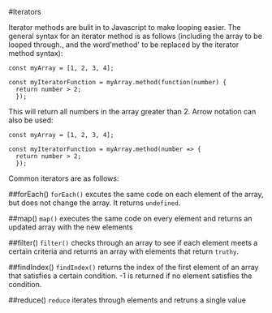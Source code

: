 #Iterators

Iterator methods are bulit in to Javascript to make looping easier. The general syntax for an iterator method is as follows (including the array to be looped through., and the word'method' to be replaced by the iterator method syntax):

```
const myArray = [1, 2, 3, 4];

const myIteratorFunction = myArray.method(function(number) {
  return number > 2;
  });
```
This will return all numbers in the array greater than 2. Arrow notation can also be used: 
```
const myArray = [1, 2, 3, 4];

const myIteratorFunction = myArray.method(number => {
  return number > 2;
  });
```

Common iterators are as follows:

##forEach()
`forEach()` excutes the same code on each element of the array, but does not change the array. It returns `undefined`.

##map()
`map()` executes the same code on every element and returns an updated array with the new elements

##filter()
`filter()` checks through an array to see if each element meets a certain criteria and returns an array with elements that return `truthy`.

##findIndex()
`findIndex()` returns the index of the first element of an array that satisfies a certain condition. -1 is returned if no element satisfies the condition.

##reduce()
`reduce` iterates through elements and retruns a single value

